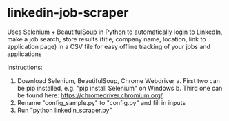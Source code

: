 # linkedin-job-scraper
Uses Selenium + BeautifulSoup in Python to automatically login to LinkedIn, make a job search, store results (title, company name, location, link to application page) in a CSV file for easy offline tracking of your jobs and applications

Instructions:
1. Download Selenium, BeautifulSoup, Chrome Webdriver
  a. First two can be pip installed, e.g. "pip install Selenium" on Windows
  b. Third one can be found here: https://chromedriver.chromium.org/
2. Rename "config_sample.py" to "config.py" and fill in inputs
3. Run "python linkedin_scraper.py"
